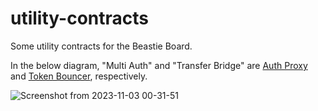 # utility-contracts
Some utility contracts for the Beastie Board.

In the below diagram, "Multi Auth" and "Transfer Bridge" are [Auth Proxy](./src/AuthProxy.sol) and [Token Bouncer](./src/TokenBouncer.sol), respectively.

![Screenshot from 2023-11-03 00-31-51](https://github.com/beastieboard/utility-contracts/assets/125019/cdafbfd8-d579-415c-9703-e468c338f208)
